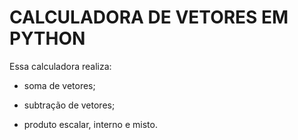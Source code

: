 # CALCULADORA DE VETORES EM PYTHON
Essa calculadora realiza:
+ soma de vetores;
- subtração de vetores;
* produto escalar, interno e misto.
